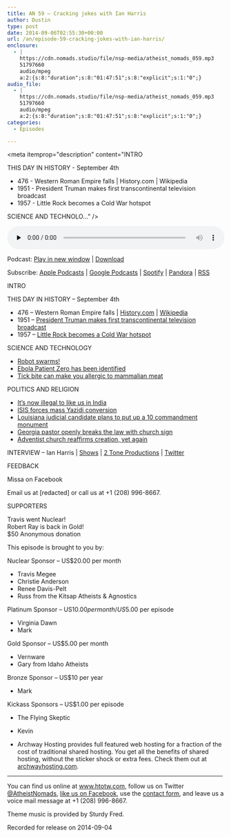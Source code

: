 ```yaml
---
title: AN 59 – Cracking jokes with Ian Harris
author: Dustin
type: post
date: 2014-09-06T02:55:30+00:00
url: /an/episode-59-cracking-jokes-with-ian-harris/
enclosure:
  - |
    https://cdn.nomads.studio/file/nsp-media/atheist_nomads_059.mp3
    51797660
    audio/mpeg
    a:2:{s:8:"duration";s:8:"01:47:51";s:8:"explicit";s:1:"0";}
audio_file:
  - |
    https://cdn.nomads.studio/file/nsp-media/atheist_nomads_059.mp3
    51797660
    audio/mpeg
    a:2:{s:8:"duration";s:8:"01:47:51";s:8:"explicit";s:1:"0";}
categories:
  - Episodes

---
```

<div itemscope itemtype="http://schema.org/AudioObject">
  <meta itemprop="name" content="Episode 59 &#8211; Cracking jokes with Ian Harris" />
  
  <meta itemprop="uploadDate" content="2014-09-05T20:55:30-06:00" />
  
  <meta itemprop="encodingFormat" content="audio/mpeg" />
  
  <meta itemprop="duration" content="PT1H47M51S" />
  
  <meta itemprop="description" content="INTRO

THIS DAY IN HISTORY - September 4th

* 476 - Western Roman Empire falls | History.com | Wikipedia
* 1951 - President Truman makes first transcontinental television broadcast
* 1957 - Little Rock becomes a Cold War hotspot

SCIENCE AND TECHNOLO..." />
  
  <meta itemprop="contentUrl" content="https://dts.podtrac.com/redirect.mp3/cdn.nomads.studio/file/nsp-media/atheist_nomads_059.mp3" />
  
  <meta itemprop="contentSize" content="49.4" />
  </p> 
  
  <div class="powerpress_player" id="powerpress_player_8314">
    <audio class="wp-audio-shortcode" id="audio-5179-58" preload="none" style="width: 100%;" controls="controls"><source type="audio/mpeg" src="https://dts.podtrac.com/redirect.mp3/cdn.nomads.studio/file/nsp-media/atheist_nomads_059.mp3?_=58" /><a href="https://dts.podtrac.com/redirect.mp3/cdn.nomads.studio/file/nsp-media/atheist_nomads_059.mp3">https://dts.podtrac.com/redirect.mp3/cdn.nomads.studio/file/nsp-media/atheist_nomads_059.mp3</a></audio>
  </div>
</div>

<p class="powerpress_links powerpress_links_mp3">
  Podcast: <a href="https://dts.podtrac.com/redirect.mp3/cdn.nomads.studio/file/nsp-media/atheist_nomads_059.mp3" class="powerpress_link_pinw" target="_blank" title="Play in new window" onclick="return powerpress_pinw('https://htotw.com/?powerpress_pinw=5179-podcast');" rel="nofollow">Play in new window</a> | <a href="https://dts.podtrac.com/redirect.mp3/cdn.nomads.studio/file/nsp-media/atheist_nomads_059.mp3" class="powerpress_link_d" title="Download" rel="nofollow" download="atheist_nomads_059.mp3">Download</a>
</p>

<p class="powerpress_links powerpress_subscribe_links">
  Subscribe: <a href="https://podcasts.apple.com/us/podcast/humanists-take-on-the-world/id530050098?mt=2&ls=1" class="powerpress_link_subscribe powerpress_link_subscribe_itunes" target="_blank" title="Subscribe on Apple Podcasts" rel="nofollow">Apple Podcasts</a> | <a href="https://www.google.com/podcasts?feed=aHR0cDovL2F0aGVpc3Rub21hZHMubGlic3luLmNvbS9yc3M%3D" class="powerpress_link_subscribe powerpress_link_subscribe_googleplay" target="_blank" title="Subscribe on Google Podcasts" rel="nofollow">Google Podcasts</a> | <a href="https://open.spotify.com/show/3LzK2xZGike6Tc1GEMtMbr?si=LieN9SNuTpq96smuaUsH8A" class="powerpress_link_subscribe powerpress_link_subscribe_spotify" target="_blank" title="Subscribe on Spotify" rel="nofollow">Spotify</a> | <a href="https://www.pandora.com/podcast/atheist-nomads/PC:10122?corr=62071012&part=ug" class="powerpress_link_subscribe powerpress_link_subscribe_pandora" target="_blank" title="Subscribe on Pandora" rel="nofollow">Pandora</a> | <a href="https://htotw.com/feed/podcast/" class="powerpress_link_subscribe powerpress_link_subscribe_rss" target="_blank" title="Subscribe via RSS" rel="nofollow">RSS</a>
</p>

INTRO

THIS DAY IN HISTORY &#8211; September 4th

* 476 &#8211; Western Roman Empire falls | <a href="http://www.history.com/this-day-in-history/western-roman-empire-falls" target="_blank" rel="noopener">History.com</a> | <a href="http://en.wikipedia.org/wiki/Romulus_Augustulus" target="_blank" rel="noopener">Wikipedia</a>  
* 1951 &#8211; <a href="http://www.history.com/this-day-in-history/president-truman-makes-first-transcontinental-television-broadcast" target="_blank" rel="noopener">President Truman makes first transcontinental television broadcast</a>  
* 1957 &#8211; <a href="http://www.history.com/this-day-in-history/little-rock-becomes-a-cold-war-hotspot" target="_blank" rel="noopener">Little Rock becomes a Cold War hotspot</a>

SCIENCE AND TECHNOLOGY  
* <a href="http://www.theskepticsguide.org/do-not-be-afraid-of-this-swarm-of-1000-robots" target="_blank" rel="noopener">Robot swarms!</a>  
* <a href="http://www.scientificamerican.com/article/patient-zero-believed-to-be-sole-source-of-ebola-outbreak/" target="_blank" rel="noopener">Ebola Patient Zero has been identified</a>  
* <a href="http://www.iflscience.com/plants-and-animals/tick-bite-makes-you-allergic-meat" target="_blank" rel="noopener">Tick bite can make you allergic to mammalian meat</a>

POLITICS AND RELIGION  
* <a href="http://www.engadget.com/2014/08/22/india-censorship-blasphemy-laws-digital/" target="_blank" rel="noopener">It’s now illegal to like us in India</a>  
* <a href="http://www.washingtonpost.com/blogs/worldviews/wp/2014/08/21/islamic-state-video-shows-scores-of-yazidis-converting-to-i" target="_blank" rel="noopener">ISIS forces mass Yazidi conversion</a>  
* <a href="http://www.thetowntalk.com/story/news/local/2014/08/26/pineville-judge-hopeful-backs-ten-commandments-display/1466114" target="_blank" rel="noopener">Louisiana judicial candidate plans to put up a 10 commandment monument</a>  
* <a href="www.wrdw.com/home/headlines/Grovetown-pastor-breaks-law-to-spread-the-word-of-God-272822901.html" target="_blank" rel="noopener">Georgia pastor openly breaks the law with church sign</a>  
* <a href="http://www.adventistreview.org/affirming-creation/wilson-urges-all-adventists-to-reaffirm-stance-on-creation" target="_blank" rel="noopener">Adventist church reaffirms creation, yet again</a>

INTERVIEW &#8211; Ian Harris | <a href="http://www.laughstub.com/Ian-Harris" target="_blank" rel="noopener">Shows</a> | <a href="http://2toneproductions.com/" target="_blank" rel="noopener">2 Tone Productions</a> | <a href="https://twitter.com/comediocre" target="_blank" rel="noopener">Twitter</a>

FEEDBACK

Missa on Facebook

Email us at [redacted] or call us at +1 (208) 996-8667.

SUPPORTERS

Travis went Nuclear!  
Robert Ray is back in Gold!  
$50 Anonymous donation

This episode is brought to you by:

Nuclear Sponsor – US$20.00 per month  
* Travis Megee  
* Christie Anderson  
* Renee Davis-Pelt  
* Russ from the Kitsap Atheists & Agnostics

Platinum Sponsor – US$10.00 per month/US$5.00 per episode  
* Virginia Dawn  
* Mark

Gold Sponsor – US$5.00 per month  
* Vernware  
* Gary from Idaho Atheists

Bronze Sponsor – US$10 per year  
* Mark

Kickass Sponsors – US$1.00 per episode  
* The Flying Skeptic  
* Kevin

* Archway Hosting provides full featured web hosting for a fraction of the cost of traditional shared hosting. You get all the benefits of shared hosting, without the sticker shock or extra fees. Check them out at <a href="http://archwayhosting.com/" target="_blank" rel="noopener">archwayhosting.com</a>.

<hr width="500" />

You can find us online at <a href="https://www.htotw.com/" target="_blank" rel="noopener">www.htotw.com</a>, follow us on Twitter <a href="https://htotw.com/twitter" target="_blank" rel="noopener">@AtheistNomads</a>, <a href="https://htotw.com/facebook" target="_blank" rel="noopener">like us on Facebook</a>, use the [contact form](https://htotw.com/contact), and leave us a voice mail message at +1 (208) 996-8667.

Theme music is provided by Sturdy Fred.

Recorded for release on 2014-09-04